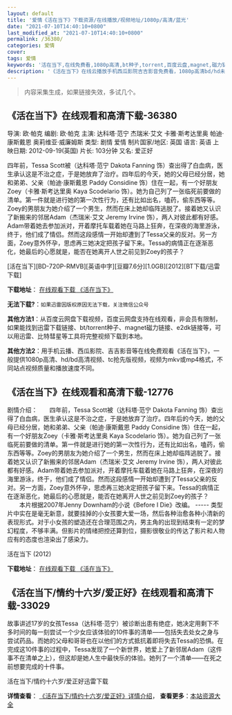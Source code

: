 ```yaml
---
layout: default
title: '爱情《活在当下》下载资源/在线播放/视频地址/1080p/高清/蓝光'
date: "2021-07-10T14:40:10+0800"
last_modified_at: "2021-07-10T14:40:10+0800"
permalink: /36380/
categories: 爱情
cover:
tags: 爱情
keywords: '活在当下,在线免费看,1080p高清,bt种子,torrent,百度云盘,magnet,磁力链,迅雷下载资源'
description: '《活在当下》在线云播放手机西瓜影院吉吉影音免费看，1080p高清bd/hd未删减完整版和tc抢先枪版，mkv/mp4格式，附带bt/torrent种子、magnet/磁力链、百度云盘、网盘资源迅雷下载链接'
---
```


>内容采集生成，如果链接失效，多试几个。


## 《活在当下》在线观看和高清下载-36380

导演: 欧·帕克 编剧: 欧·帕克 主演: 达科塔·范宁 杰瑞米·艾文 卡雅·斯考达里奥 帕迪·康斯戴恩 奥莉维亚·威廉姆斯 类型: 剧情 爱情 制片国家/地区: 英国 语言: 英语 上映日期: 2012-09-19(英国) 片长: 103分钟 又名: 爱正好

四年前，Tessa Scott被（达科塔·范宁 Dakota Fanning 饰）查出得了白血病，医生承认这是不治之症，于是她放弃了治疗。四年后的今天，她的父母已经分居，她和弟弟、父亲（帕迪·康斯戴恩 Paddy Considine 饰）住在一起，有一个好朋友Zoey（卡雅·斯考达里奥 Kaya Scodelario 饰）。她为自己列了一张临死前要做的清单。第一件就是进行她的第一次性行为，还有比如出名，嗑药，偷东西等等。Zoey的男朋友为她介绍了一个男生，然而在床上她却临阵逃脱了。接着她又认识了新搬来的邻居Adam（杰瑞米·艾文 Jeremy Irvine 饰），两人对彼此都有好感。Adam带着她去参加派对，开着摩托车载着她在马路上狂奔，在深夜的海里游泳，终于，他们成了情侣。然而这段感情一开始却遭到了Tessa父亲的反对。另一方面，Zoey意外怀孕，思虑再三她决定把孩子留下来。Tessa的病情正在逐渐恶化，她最后的心愿就是，能否在她离开人世之前见到Zoey的孩子？


[活在当下][BD-720P-RMVB][英语中字][豆瓣7.6分][1.0GB][2012][BT下载/迅雷下载]

**下载地址**： [在线观看下载 《活在当下》](https://www.btdx8.com/torrent/now_is_good_2012.html) 


**无法下载?**：`如果迅雷因版权原因无法下载，关注微信公众号 `

**其他方法1**：从百度云网盘下载视频，百度云网盘支持在线观看，非会员有限制，如果能找到迅雷下载链接、bt/torrent种子、magnet磁力链接、e2dk链接等，可以用迅雷、比特彗星等工具将完整视频下载到本地。

**其他方法2**：用手机云播、西瓜影院、吉吉影音等在线免费观看《活在当下》，一般提供1080p高清、hd/bd高清视频、tc抢先版视频，视频为mkv或mp4格式，不同站点视频质量和播放速度不同。


## 《活在当下》在线观看和高清下载-12776

剧情介绍：　　四年前，Tessa Scott被（达科塔·范宁 Dakota Fanning 饰）查出得了白血病，医生承认这是不治之症，于是她放弃了治疗。四年后的今天，她的父母已经分居，她和弟弟、父亲（帕迪·康斯戴恩 Paddy Considine 饰）住在一起，有一个好朋友Zoey（卡雅·斯考达里奥 Kaya Scodelario 饰）。她为自己列了一张临死前要做的清单。第一件就是进行她的第一次性行为，还有比如出名，嗑药，偷东西等等。Zoey的男朋友为她介绍了一个男生，然而在床上她却临阵逃脱了。接着她又认识了新搬来的邻居Adam（杰瑞米·艾文 Jeremy Irvine 饰），两人对彼此都有好感。Adam带着她去参加派对，开着摩托车载着她在马路上狂奔，在深夜的海里游泳，终于，他们成了情侣。然而这段感情一开始却遭到了Tessa父亲的反对。另一方面，Zoey意外怀孕，思虑再三她决定把孩子留下来。Tessa的病情正在逐渐恶化，她最后的心愿就是，能否在她离开人世之前见到Zoey的孩子？  　　本片根据2007年Jenny Downham的小说《Before I Die》改编。 ----- 类型片中实在是毫无新意，就要挂掉的小女孩要大爱一场，然后各种治愈各种小清新的表现形式。对于小女孩的塑造还在合理范围之内，男主角的出现到结束有一定的梦幻程度，不够丰满。但影片的情绪把控还算到位，摄影很敬业的传达了影片和人物应有的态度也渲染出了感染力。


活在当下 (2012)

**下载地址**： [在线观看下载 《活在当下》](https://www.btbtdy.me/btdy/dy6531.html) 


## 《活在当下/情约十六岁/爱正好》在线观看和高清下载-33029

故事讲述17岁的女孩Tessa（达科塔·范宁）被诊断出患有绝症，她决定用剩下不多时间的每一刻尝试一个少女应该体验的10件事的清单&mdash;—包括失去处女之身与尝试药品。而她的父母和哥哥也在以他们的方式抵抗着即将失去Tessa的恐惧。在完成这10件事的过程中，Tessa发现了一个新世界，她爱上了新邻居Adam（这件事不在清单之上），但这却是她人生中最快乐的体验。她列了一个清单&mdash;—在死之前想要完成的十件事。</p>


活在当下/情约十六岁/爱正好迅雷下载

**详情查看**： [《活在当下/情约十六岁/爱正好》详情介绍](/movie/33029/)， **查看更多**：[本站资源大全](/movie/t/all/)

